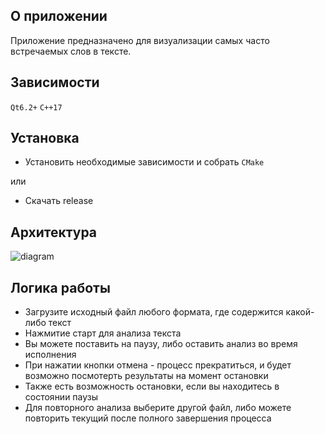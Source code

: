 ## О приложении
Приложение предназначено для визуализации самых часто встречаемых слов в тексте. 

## Зависимости
`Qt6.2+`
`C++17`

## Установка
- Установить необходимые зависимости и собрать `CMake`

или
- Скачать release

## Архитектура
![diagram](https://github.com/other-repositories/testing-task-histogram/assets/92841151/a339cce4-95e6-49c4-914e-69d926a153ad)

## Логика работы
- Загрузите исходный файл любого формата, где содержится какой-либо текст
- Нажмитие старт для анализа текста
- Вы можете поставить на паузу, либо оставить анализ во время исполнения
- При нажатии кнопки отмена - процесс прекратиться, и будет возможно посмотерть результаты на момент остановки
- Также есть возможность остановки, если вы находитесь в состоянии паузы
- Для повторного анализа выберите другой файл, либо можете повторить текущий после полного завершения процесса
